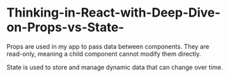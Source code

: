 # Thinking-in-React-with-Deep-Dive-on-Props-vs-State-

Props are used in my app to pass data between components. They are read-only, meaning a child component cannot modify them directly.

State is used to store and manage dynamic data that can change over time.

